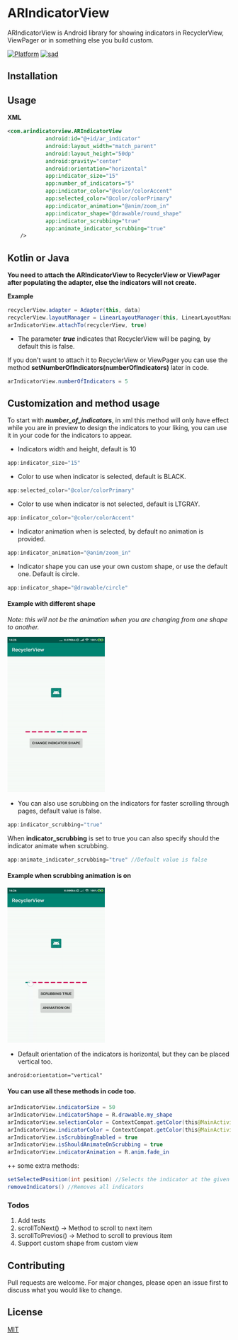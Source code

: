 # ARIndicatorView

ARIndicatorView is Android library for showing indicators in RecyclerView, ViewPager or in something else you build custom.

[![Platform](https://img.shields.io/badge/Platform-Android-green.svg)](https://developer.android.com/guide/)
[![sad](https://img.shields.io/twitter/url/http/shields.io.svg?style=social)](https://twitter.com/intent/tweet?url=https://github.com/MartinStamenkovski/ARIndicatorView&text=ARIndicatorView%20Android&hashtags=Android,Indicators,RecyclerView)
## Installation



## Usage  
**XML**
```xml
<com.arindicatorview.ARIndicatorView
            android:id="@+id/ar_indicator"
            android:layout_width="match_parent"
            android:layout_height="50dp"
            android:gravity="center"
            android:orientation="horizontal"
            app:indicator_size="15"
            app:number_of_indicators="5"
            app:indicator_color="@color/colorAccent"
            app:selected_color="@color/colorPrimary"
            app:indicator_animation="@anim/zoom_in"
            app:indicator_shape="@drawable/round_shape"
            app:indicator_scrubbing="true" 
            app:animate_indicator_scrubbing="true"
    />
```
 
## Kotlin or Java

**You need to attach the ARIndicatorView to RecyclerView or ViewPager after populating the adapter, else the indicators will not create.**
 
**Example**
```java
recyclerView.adapter = Adapter(this, data)
recyclerView.layoutManager = LinearLayoutManager(this, LinearLayoutManager.HORIZONTAL, false)
arIndicatorView.attachTo(recyclerView, true)
```
- The parameter **_true_** indicates that RecyclerView will be paging, by default this is false.  

If you don't want to attach it to RecyclerView or ViewPager you can use the method **setNumberOfIndicators(numberOfIndicators)** later in code.

```java
arIndicatorView.numberOfIndicators = 5
```

## Customization and method usage  
To start with **_number_of_indicators_**, in xml this method will only have effect while you are in preview to design the indicators to your liking, you can use it in your code for the indicators to appear.
- Indicators width and height, default is 10
```java
app:indicator_size="15"
```
- Color to use when indicator is selected, default is BLACK.
```java
app:selected_color="@color/colorPrimary" 
```
- Color to use when indicator is not selected, default is LTGRAY.
```java
app:indicator_color="@color/colorAccent"
```
- Indicator animation when is selected, by default no animation is provided.
```java
app:indicator_animation="@anim/zoom_in"
```
- Indicator shape you can use your own custom shape, or use the default one. Default is circle.

```java
app:indicator_shape="@drawable/circle"
```
#### Example with different shape  
*Note: this will not be the animation when you are changing from one shape to another.*  
<p>  
<img src="https://raw.githubusercontent.com/MartinStamenkovski/ARIndicatorView/gifs/change_shape_gif.gif" alt="" width="220" height="350">   
</p>

- You can also use scrubbing on the indicators for faster scrolling through pages, default value is false.

```java
app:indicator_scrubbing="true" 
```
When **indicator_scrubbing** is set to true you can also specify should the indicator animate when scrubbing.  
```java
app:animate_indicator_scrubbing="true" //Default value is false
```  
#### Example when scrubbing animation is on
<p>  
<img src="https://raw.githubusercontent.com/MartinStamenkovski/ARIndicatorView/gifs/scrubbing.gif" alt="" width="220" height="350">   
</p>

- Default orientation of the indicators is horizontal, but they can be placed vertical too.
```xml
android:orientation="vertical"
```
#### You can use all these methods in code too.

```java
arIndicatorView.indicatorSize = 50
arIndicatorView.indicatorShape = R.drawable.my_shape
arIndicatorView.selectionColor = ContextCompat.getColor(this@MainActivity, R.color.colorPrimary)
arIndicatorView.indicatorColor = ContextCompat.getColor(this@MainActivity, R.color.colorAccent)
arIndicatorView.isScrubbingEnabled = true
arIndicatorView.isShouldAnimateOnScrubbing = true
arIndicatorView.indicatorAnimation = R.anim.fade_in
```
++ some extra methods:
```java
setSelectedPosition(int position) //Selects the indicator at the given position
removeIndicators() //Removes all indicators
```

### Todos
1. Add tests
2. scrollToNext() -> Method to scroll to next item
3. scrollToPrevios() -> Method to scroll to previous item
4. Support custom shape from custom view

## Contributing
Pull requests are welcome. For major changes, please open an issue first to discuss what you would like to change.


## License
[MIT](https://choosealicense.com/licenses/mit/)
